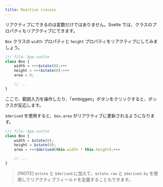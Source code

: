 ```yaml
---
title: Reactive classes
---
```


リアクティブにできるのは変数だけではありません。Svelte では、クラスのプロパティもリアクティブにできます。

`Box` クラスの `width` プロパティと `height` プロパティをリアクティブにしてみましょう。

```js
/// file: App.svelte
class Box {
	width = +++$state(0);+++
	height = +++$state(0);+++
	area = 0;

	// ...
}
```

ここで、範囲入力を操作したり、「embiggen」ボタンをクリックすると、ボックスが反応します。

`$derived` を使用すると、`box.area` がリアクティブに更新されるようになります。

```js
/// file: App.svelte
class Box {
	width = $state(0);
	height = $state(0);
	area = +++$derived(this.width * this.height);+++

	// ...
}
```

> [!NOTE] `$state` と `$derived` に加えて、`$state.raw` と `$derived.by` を使用してリアクティブフィールドを定義することもできます。

